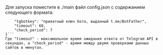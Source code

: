 Для запуска поместите в ./main файл config.json с содержанием следующего формата:
```{
    "tgbotkey": "приватный ключ бота, выданный t.me/BotFather",
    "timeout": 60,
    "check_period": 7
}```
Где "timeout" - максимальное время ожидания ответа от Telegram API в секундах, а "check_period" - время между двумя проверками данных сайтов в минутах.
